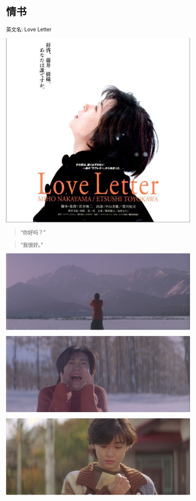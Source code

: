 # 情书

英文名: Love Letter
 
![](/res/love_letter_cover.jpg) 

> “你好吗？”



> “我很好。”

![](/res/love_letter_1.jpg)

![](/res/love_letter_2.jpg)

![](/res/love_letter_3.jpg)